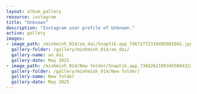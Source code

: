 ```yaml
---
layout: album_gallery
resource: instagram
title: "Unknown"
description: "Instagram user profile of Unknown."
active: gallery
images: 
- image_path: /minhminh_014/ao_dai/Snaptik.app_74672772318495081042.jpg
  gallery-folder: /gallery/minhminh_014/ao_dai/
  gallery-name: ao_dai
  gallery-date: May 2025
- image_path: /minhminh_014/New folder/Snaptik.app_73682621093455004322.jpg
  gallery-folder: /gallery/minhminh_014/New folder/
  gallery-name: New folder
  gallery-date: May 2025
---
```


